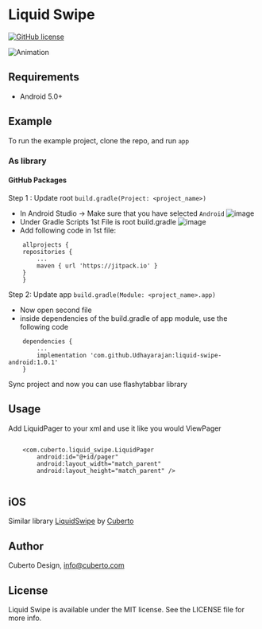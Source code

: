# Liquid Swipe

[![GitHub license](https://img.shields.io/badge/license-MIT-lightgrey.svg)](https://raw.githubusercontent.com/Cuberto/flashy-tabbar-android/master/LICENSE)

![Animation](https://raw.githubusercontent.com/Cuberto/liquid-swipe/master/Screenshots/animation.gif)

## Requirements

- Android 5.0+

## Example

To run the example project, clone the repo, and run `app`

### As library

#### GitHub Packages

Step 1 : Update root `build.gradle(Project: <project_name>)`
- In Android Studio -> Make sure that you have selected `Android`
![image](https://user-images.githubusercontent.com/77388817/120667372-0ce94d00-c4ab-11eb-8700-8676f7b15e84.png)
- Under Gradle Scripts 1st File is root build.gradle
![image](https://user-images.githubusercontent.com/77388817/120668108-c6e0b900-c4ab-11eb-9e5e-6bbeec2a2e36.png)
- Add following code in 1st file:
```
    allprojects {
	repositories {
		...
		maven { url 'https://jitpack.io' }
	}
    }
```

Step 2: Update app `build.gradle(Module: <project_name>.app)`
- Now open second file
- inside dependencies of the build.gradle of app module, use the following code
```
    dependencies {
	    ...
	    implementation 'com.github.Udhayarajan:liquid-swipe-android:1.0.1'
    }
```


Sync project and now you can use flashytabbar library

## Usage

Add LiquidPager to your xml and use it like you would ViewPager

```

    <com.cuberto.liquid_swipe.LiquidPager
        android:id="@+id/pager"
        android:layout_width="match_parent"
        android:layout_height="match_parent" />
        
```

## iOS

Similar library [LiquidSwipe](https://github.com/Cuberto/liquid-swipe) by [Cuberto](https://github.com/Cuberto)

## Author

Cuberto Design, info@cuberto.com

## License

Liquid Swipe is available under the MIT license. See the LICENSE file for more info.
